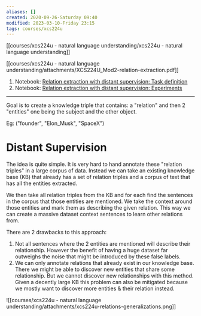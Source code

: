 ```yaml
---
aliases: []
created: 2020-09-26-Saturday 09:40
modified: 2023-03-10-Friday 23:15
tags: courses/xcs224u
---
```



[[courses/xcs224u - natural language understanding/xcs224u - natural language understanding]]

[[courses/xcs224u - natural language understanding/attachments/XCS224U_Mod2-relation-extraction.pdf]]

1. Notebook: [Relation extraction with distant supervision: Task definition](https://nbviewer.jupyter.org/github/cgpotts/cs224u/blob/2020-spring/rel_ext_01_task.ipynb)
2. Notebook: [Relation extraction with distant supervision: Experiments](https://nbviewer.jupyter.org/github/cgpotts/cs224u/blob/2020-spring/rel_ext_02_experiments.ipynb)
---

Goal is to create a knowledge triple that contains: a "relation" and then 2 "entities" one being the subject and the other object.

Eg: ("founder", "Elon_Musk", "SpaceX")

# Distant Supervision

The idea is quite simple. It is very hard to hand annotate these "relation triples" in a large corpus of data. Instead we can take an existing knowledge base (KB) that already has a set of relation triples and a corpus of text that has all the entities extracted.

We then take all relation triples from the KB and for each find the sentences in the corpus that those entities are mentioned. We take the context around those entities and mark them as describing the given relation. This way we can create a massive dataset context sentences to learn other relations from.

There are 2 drawbacks to this approach:

1. Not all sentences where the 2 entities are mentioned will describe their relationship. However the benefit of having a huge dataset far outweighs the noise that might be introduced by these false labels.
2. We can only annotate relations that already exist in our knowledge base. There we might be able to discover new entities that share some relationship. But we cannot discover new relationships with this method. Given a decently large KB this problem can also be mitigated because we mostly want to discover more entities & their relation instead.

![[courses/xcs224u - natural language understanding/attachments/xcs224u-relations-generalizations.png]]
